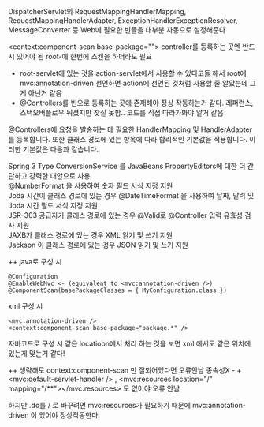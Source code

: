 DispatcherServlet의 RequestMappingHandlerMapping, RequestMappingHandlerAdapter, ExceptionHandlerExceptionResolver, MessageConverter 등 Web에 필요한 빈들을 대부분 자동으로 설정해준다

 <context:component-scan base-package="">  controller를 등록하는 곳엔 반드시 있어야 됨 root-에 한번에 스캔을 하더라도 필요    
 - root-servlet에 있는 것을 action-servlet에서 사용할 수 있다고들 해서 root에 mvc:annotation-driven 선언하면 action에 선언된 것처럼 사용할 줄 알았는데 그게 아닌거 같음   
 - @Controllers를 빈으로 등록하는 곳에 존재해야 정상 작동하는거 같다. 레퍼런스, 스택오버플로우 뒤졌지만 찾질 못함.. 코드를 직접 따라가봐야 알거 같음    
 
 


@Controllers에 요청을 발송하는 데 필요한 HandlerMapping 및 HandlerAdapter를 등록합니다. 또한 클래스 경로에 있는 항목에 따라 합리적인 기본값을 적용합니다. 이러한 기본값은 다음과 같습니다.


Spring 3 Type ConversionService 를 JavaBeans PropertyEditors에 대한 더 간단하고 강력한 대안으로 사용   
@NumberFormat 을 사용하여 숫자 필드 서식 지정 지원   
Joda 시간이 클래스 경로에 있는 경우 @DateTimeFormat 을 사용하여 날짜, 달력 및 Joda 시간 필드 서식 지정 지원   
JSR-303 공급자가 클래스 경로에 있는 경우 @Valid로 @Controller 입력 유효성 검사 지원   
JAXB가 클래스 경로에 있는 경우 XML 읽기 및 쓰기 지원    
Jackson 이 클래스 경로에 있는 경우 JSON 읽기 및 쓰기 지원   



++
java로 구성 시 
```
@Configuration
@EnableWebMvc <- (equivalent to <mvc:annotation-driven />)
@ComponentScan(basePackageClasses = { MyConfiguration.class })
```

xml 구성 시 
```
<mvc:annotation-driven />
<context:component-scan base-package="package.*" />
```
자바코드로 구성 시 같은 locatiobn에서 처리 하는 것을 보면 xml 에서도 같은 위치에 있는게 맞는거 같다!


++ 생략해도 
context:component-scan 만 잘되어있다면 오류안남  종속성X - + <mvc:default-servlet-handler /> ,  <mvc:resources location="/" mapping="/**"></mvc:resources> 도 없어야 오류 안남

하지만 .do를 / 로 바꾸려면 mvc:resources가 필요하기 때문에 mvc:annotation-driven 이 있어야 정상작동한다.

